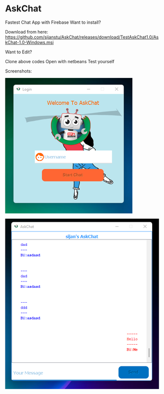 # AskChat


Fastest Chat App with Firebase
Want to install?


Download from here:
https://github.com/sijanstu/AskChat/releases/download/TestAskChat1.0/AskChat-1.0-Windows.msi

Want to Edit?


Clone above codes
    Open with netbeans
    Test yourself

Screenshots:

![alt text](https://github.com/sijanstu/AskChat/blob/main/screenshots/s1.PNG?raw=true)


![alt text](https://github.com/sijanstu/AskChat/blob/main/screenshots/s2.PNG?raw=true)


